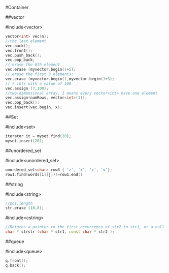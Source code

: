 #Container

##vector

\#include\<vector>

```C++
vector<int> vec(n);
//the last element
vec.back();
vec.front();
vec.push_back();
vec.pop_back;
// erase the 6th element
vec.erase (myvector.begin()+5);
// erase the first 3 elements:
vec.erase (myvector.begin(),myvector.begin()+3); 
// 7 ints with a value of 100
vec.assign (7,100);
//two-dimensional array, 1 means every vector<int> have one element
vec.assign(numRows, vector<int>(1));
vec.pop_back();
vec.insert(vec.begin, x);
```

##Set

\#include\<set>

```C++
iterator it = myset.find(20);
myset.insert(20);
```

##unordered_set

\#include\<unordered\_set>

```C++
unordered_set<char> row3 { 'z', 'x', 'c', 'v'};
row1.find(words[i][j])!=row1.end()
```

##string

\#include\<string>

```C++
//pos,length
str.erase (10,8);
```
\#include\<cstring>

```C++
//Returns a pointer to the first occurrence of str2 in str1, or a null pointer if str2 is not part of str1.
char * strstr (char * str1, const char * str2 );

```

##queue

\#include\<queue>

```C++
q.front();
q.back();
```